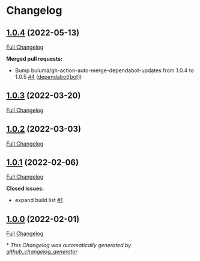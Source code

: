 # Changelog

## [1.0.4](https://github.com/buluma/ansible-role-service/tree/1.0.4) (2022-05-13)

[Full Changelog](https://github.com/buluma/ansible-role-service/compare/1.0.3...1.0.4)

**Merged pull requests:**

- Bump buluma/gh-action-auto-merge-dependabot-updates from 1.0.4 to 1.0.5 [\#4](https://github.com/buluma/ansible-role-service/pull/4) ([dependabot[bot]](https://github.com/apps/dependabot))

## [1.0.3](https://github.com/buluma/ansible-role-service/tree/1.0.3) (2022-03-20)

[Full Changelog](https://github.com/buluma/ansible-role-service/compare/1.0.2...1.0.3)

## [1.0.2](https://github.com/buluma/ansible-role-service/tree/1.0.2) (2022-03-03)

[Full Changelog](https://github.com/buluma/ansible-role-service/compare/1.0.1...1.0.2)

## [1.0.1](https://github.com/buluma/ansible-role-service/tree/1.0.1) (2022-02-06)

[Full Changelog](https://github.com/buluma/ansible-role-service/compare/1.0.0...1.0.1)

**Closed issues:**

- expand build list [\#1](https://github.com/buluma/ansible-role-service/issues/1)

## [1.0.0](https://github.com/buluma/ansible-role-service/tree/1.0.0) (2022-02-01)

[Full Changelog](https://github.com/buluma/ansible-role-service/compare/2fa29404f64f3a7ffdf6d20c2d73110eca960718...1.0.0)



\* *This Changelog was automatically generated by [github_changelog_generator](https://github.com/github-changelog-generator/github-changelog-generator)*
